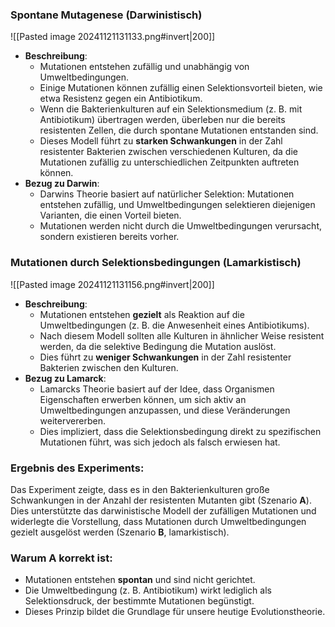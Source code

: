 ### Spontane Mutagenese (Darwinistisch)
![[Pasted image 20241121131133.png#invert|200]]
- **Beschreibung**:
    - Mutationen entstehen zufällig und unabhängig von Umweltbedingungen.
    - Einige Mutationen können zufällig einen Selektionsvorteil bieten, wie etwa Resistenz gegen ein Antibiotikum.
    - Wenn die Bakterienkulturen auf ein Selektionsmedium (z. B. mit Antibiotikum) übertragen werden, überleben nur die bereits resistenten Zellen, die durch spontane Mutationen entstanden sind.
    - Dieses Modell führt zu **starken Schwankungen** in der Zahl resistenter Bakterien zwischen verschiedenen Kulturen, da die Mutationen zufällig zu unterschiedlichen Zeitpunkten auftreten können.
- **Bezug zu Darwin**:
    - Darwins Theorie basiert auf natürlicher Selektion: Mutationen entstehen zufällig, und Umweltbedingungen selektieren diejenigen Varianten, die einen Vorteil bieten.
    - Mutationen werden nicht durch die Umweltbedingungen verursacht, sondern existieren bereits vorher.
### Mutationen durch Selektionsbedingungen (Lamarkistisch)
![[Pasted image 20241121131156.png#invert|200]]
- **Beschreibung**:
    - Mutationen entstehen **gezielt** als Reaktion auf die Umweltbedingungen (z. B. die Anwesenheit eines Antibiotikums).
    - Nach diesem Modell sollten alle Kulturen in ähnlicher Weise resistent werden, da die selektive Bedingung die Mutation auslöst.
    - Dies führt zu **weniger Schwankungen** in der Zahl resistenter Bakterien zwischen den Kulturen.
- **Bezug zu Lamarck**:
    - Lamarcks Theorie basiert auf der Idee, dass Organismen Eigenschaften erwerben können, um sich aktiv an Umweltbedingungen anzupassen, und diese Veränderungen weitervererben.
    - Dies impliziert, dass die Selektionsbedingung direkt zu spezifischen Mutationen führt, was sich jedoch als falsch erwiesen hat.

### **Ergebnis des Experiments**:
Das Experiment zeigte, dass es in den Bakterienkulturen große Schwankungen in der Anzahl der resistenten Mutanten gibt (Szenario **A**). Dies unterstützte das darwinistische Modell der zufälligen Mutationen und widerlegte die Vorstellung, dass Mutationen durch Umweltbedingungen gezielt ausgelöst werden (Szenario **B**, lamarkistisch).
### **Warum A korrekt ist**:
- Mutationen entstehen **spontan** und sind nicht gerichtet.
- Die Umweltbedingung (z. B. Antibiotikum) wirkt lediglich als Selektionsdruck, der bestimmte Mutationen begünstigt.
- Dieses Prinzip bildet die Grundlage für unsere heutige Evolutionstheorie.

